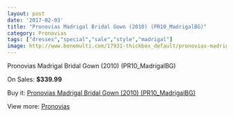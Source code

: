 ```yaml
---
layout: post
date: '2017-02-03'
title: "Pronovias Madrigal Bridal Gown (2010) (PR10_MadrigalBG)"
category: Pronovias
tags: ["dresses","special","sale","style","madrigal"]
image: http://www.benemulti.com/17931-thickbox_default/pronovias-madrigal-bridal-gown-2010-pr10madrigalbg.jpg
---
```

Pronovias Madrigal Bridal Gown (2010) (PR10_MadrigalBG)

On Sales: **$339.99**
<a href="https://www.benemulti.com/en/pronovias/6801-pronovias-madrigal-bridal-gown-2010-pr10madrigalbg.html"><amp-img layout="responsive" width="600" height="600" src="//www.benemulti.com/17931-thickbox_default/pronovias-madrigal-bridal-gown-2010-pr10madrigalbg.jpg" alt="Pronovias Madrigal Bridal Gown (2010) (PR10_MadrigalBG) 0" /></a>
<a href="https://www.benemulti.com/en/pronovias/6801-pronovias-madrigal-bridal-gown-2010-pr10madrigalbg.html"><amp-img layout="responsive" width="600" height="600" src="//www.benemulti.com/17933-thickbox_default/pronovias-madrigal-bridal-gown-2010-pr10madrigalbg.jpg" alt="Pronovias Madrigal Bridal Gown (2010) (PR10_MadrigalBG) 1" /></a>
<a href="https://www.benemulti.com/en/pronovias/6801-pronovias-madrigal-bridal-gown-2010-pr10madrigalbg.html"><amp-img layout="responsive" width="600" height="600" src="//www.benemulti.com/17932-thickbox_default/pronovias-madrigal-bridal-gown-2010-pr10madrigalbg.jpg" alt="Pronovias Madrigal Bridal Gown (2010) (PR10_MadrigalBG) 2" /></a>

Buy it: [Pronovias Madrigal Bridal Gown (2010) (PR10_MadrigalBG)](https://www.benemulti.com/en/pronovias/6801-pronovias-madrigal-bridal-gown-2010-pr10madrigalbg.html "Pronovias Madrigal Bridal Gown (2010) (PR10_MadrigalBG)")

View more: [Pronovias](https://www.benemulti.com/en/55-pronovias "Pronovias")